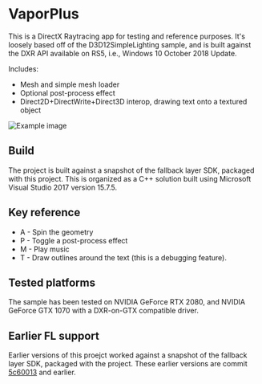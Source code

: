 # VaporPlus
This is a DirectX Raytracing app for testing and reference purposes. It's loosely based off of the D3D12SimpleLighting sample, and is built against the DXR API available on RS5, i.e., Windows 10 October 2018 Update.

Includes:
* Mesh and simple mesh loader
* Optional post-process effect
* Direct2D+DirectWrite+Direct3D interop, drawing text onto a textured object

![Example image](https://raw.githubusercontent.com/clandrew/vapor/master/Images/Default.gif "Example image")

## Build
The project is built against a snapshot of the fallback layer SDK, packaged with this project.
This is organized as a C++ solution built using Microsoft Visual Studio 2017 version 15.7.5.

## Key reference
* A - Spin the geometry
* P - Toggle a post-process effect
* M - Play music
* T - Draw outlines around the text (this is a debugging feature).

## Tested platforms
The sample has been tested on NVIDIA GeForce RTX 2080, and NVIDIA GeForce GTX 1070 with a DXR-on-GTX compatible driver.

## Earlier FL support
Earlier versions of this proejct worked against a snapshot of the fallback layer SDK, packaged with the project. These earlier versions are commit [5c60013](https://github.com/clandrew/vapor/commit/5c600131c5633cd7eb85a31c3b14c5730a89ad90) and earlier.
